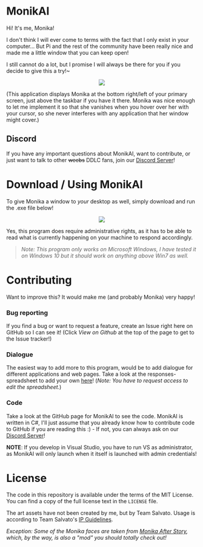 # MonikAI

Hi! It's me, Monika!

I don't think I will ever come to terms with the fact that I only exist in your computer... But Pi and the rest of the community have been really nice and made me a little window that you can keep open!

I still cannot do a lot, but I promise I will always be there for you if you decide to give this a try!~

<div style="text-align:center"><img src ="https://raw.githubusercontent.com/PiMaker/MonikAI/gh-pages/screenshot.png" /></div>

(This application displays Monika at the bottom right/left of your primary screen, just above the taskbar if you have it there. Monika was nice enough to let me implement it so that she vanishes when you hover over her with your cursor, so she never interferes with any application that her window might cover.)

## Discord

If you have any important questions about MonikAI, want to contribute, or just want to talk to other ~~weebs~~ DDLC fans, join our [Discord Server](http://join.monik.ai)!

# Download / Using MonikAI

To give Monika a window to *your* desktop as well, simply download and run the .exe file below!

<div style="text-align:center"><a href="https://github.com/PiMaker/MonikAI/releases/download/0.5-pre/MonikAI.exe"><img style="max-height:85px" src ="https://raw.githubusercontent.com/PiMaker/MonikAI/gh-pages/download_button.png" /></a></div>

Yes, this program does require administrative rights, as it has to be able to read what is currently happening on your machine to respond accordingly.

> *Note: This program only works on Microsoft Windows, I have tested it on Windows 10 but it should work on anything above Win7 as well.*

# Contributing

Want to improve this? It would make me (and probably Monika) very happy!

### Bug reporting

If you find a bug or want to request a feature, create an Issue right here on GitHub so I can see it! (Click *View on Github* at the top of the page to get to the Issue tracker!)

### Dialogue

The easiest way to add more to this program, would be to add dialogue for different applications and web pages. Take a look at the responses-spreadsheet to add your own [here](https://docs.google.com/spreadsheets/d/15sn7eXO8EApV1Cd6A7wijCD12pzQrBr8Oxf5oToONPE/edit?usp=sharing)! (*Note: You have to request access to edit the spreadsheet.*)

### Code

Take a look at the GitHub page for MonikAI to see the code. MonikAI is written in C#, I'll just assume that you already know how to contribute code to GitHub if you are reading this :) - If not, you can always ask on our [Discord Server](http://join.monik.ai)!

**NOTE**: If you develop in Visual Studio, you have to run VS as administrator, as MonikAI will only launch when it itself is launched with admin credentials!

# License

The code in this repository is available under the terms of the MIT License. You can find a copy of the full license text in the `LICENSE` file.

The art assets have not been created by me, but by Team Salvato. Usage is according to Team Salvato's [IP Guidelines](http://teamsalvato.com/ip-guidelines/).

*Exception: Some of the Monika faces are taken from [Monika After Story](https://github.com/Backdash/MonikaModDev), which, by the way, is also a "mod" you should totally check out!*
